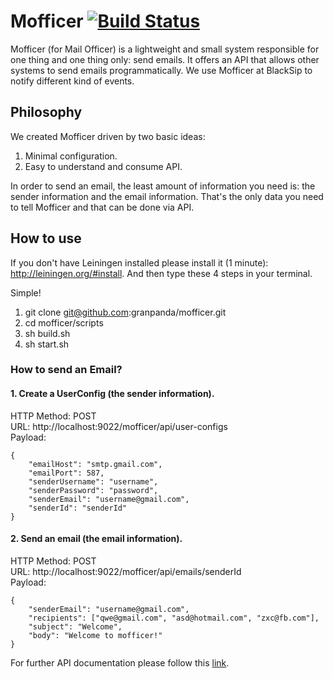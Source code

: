 # Mofficer [![Build Status](https://travis-ci.org/granpanda/mofficer.svg?branch=master)](https://travis-ci.org/granpanda/mofficer)

Mofficer (for Mail Officer) is a lightweight and small system responsible for one thing and one thing only: send emails. It offers an API that allows other systems to send emails programmatically. We use Mofficer at BlackSip to notify different kind of events.

## Philosophy

We created Mofficer driven by two basic ideas:

1. Minimal configuration.
1. Easy to understand and consume API.

In order to send an email, the least amount of information you need is: the sender information and the email information. That's the only data you need to tell Mofficer and that can be done via API.

## How to use

If you don't have Leiningen installed please install it (1 minute): http://leiningen.org/#install. And then type these 4 steps in your terminal.

Simple!

1. git clone git@github.com:granpanda/mofficer.git
1. cd mofficer/scripts
1. sh build.sh
1. sh start.sh

### How to send an Email?

#### 1. Create a UserConfig (the sender information).

HTTP Method: POST <br>
URL: http://localhost:9022/mofficer/api/user-configs <br>
Payload: 

    {
        "emailHost": "smtp.gmail.com",
        "emailPort": 587,
        "senderUsername": "username",
        "senderPassword": "password",
        "senderEmail": "username@gmail.com",
        "senderId": "senderId"
    }

#### 2. Send an email (the email information).

HTTP Method: POST <br>
URL: http://localhost:9022/mofficer/api/emails/senderId <br>
Payload: 

    {
        "senderEmail": "username@gmail.com",
        "recipients": ["qwe@gmail.com", "asd@hotmail.com", "zxc@fb.com"],
        "subject": "Welcome",
        "body": "Welcome to mofficer!"
    }

For further API documentation please follow this [link](https://github.com/granpanda/mofficer/wiki#api). 
